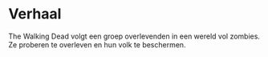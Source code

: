 # Verhaal
The Walking Dead volgt een groep overlevenden in een wereld vol zombies. Ze proberen te overleven en hun volk te beschermen.
